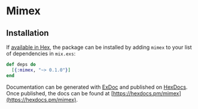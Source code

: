 # Mimex



## Installation

If [available in Hex](https://hex.pm/docs/publish), the package can be installed
by adding `mimex` to your list of dependencies in `mix.exs`:

```elixir
def deps do
  [{:mimex, "~> 0.1.0"}]
end
```

Documentation can be generated with [ExDoc](https://github.com/elixir-lang/ex_doc)
and published on [HexDocs](https://hexdocs.pm). Once published, the docs can
be found at [https://hexdocs.pm/mimex](https://hexdocs.pm/mimex).

